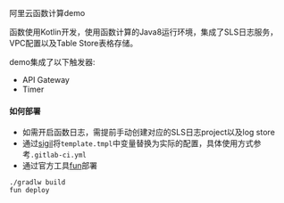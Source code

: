阿里云函数计算demo

函数使用Kotlin开发，使用函数计算的Java8运行环境，集成了SLS日志服务，VPC配置以及Table Store表格存储。

demo集成了以下触发器:
- API Gateway
- Timer

#### 如何部署
- 如需开启函数日志，需提前手动创建对应的SLS日志project以及log store
- 通过[sigil](https://github.com/gliderlabs/sigil)将`template.tmpl`中变量替换为实际的配置，具体使用方式参考`.gitlab-ci.yml`
- 通过官方工具[fun](https://github.com/aliyun/fun)部署

```shell
./gradlw build
fun deploy
```